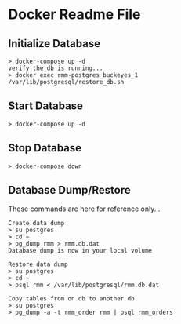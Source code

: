 # Docker Readme File

## Initialize Database
```
> docker-compose up -d
verify the db is running...
> docker exec rmm-postgres_buckeyes_1 /var/lib/postgresql/restore_db.sh
```

## Start Database
```
> docker-compose up -d
```

## Stop Database
```
> docker-compose down
```

## Database Dump/Restore
These commands are here for reference only...
```
Create data dump
> su postgres
> cd ~
> pg_dump rmm > rmm.db.dat
Database dump is now in your local volume
```
```
Restore data dump
> su postgres
> cd ~
> psql rmm < /var/lib/postgresql/rmm.db.dat
```
```
Copy tables from on db to another db
> su postgres
> pg_dump -a -t rmm_order rmm | psql rmm_orders
```